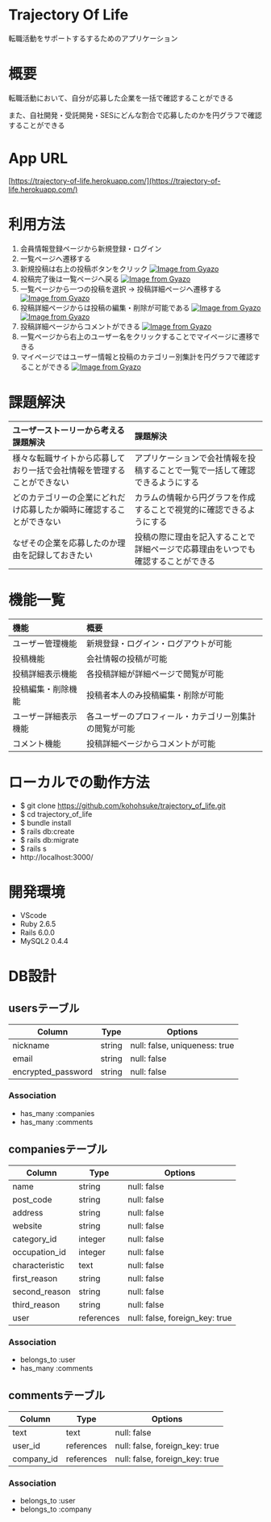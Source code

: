 # Trajectory Of Life

転職活動をサポートするするためのアプリケーション

# 概要

転職活動において、自分が応募した企業を一括で確認することができる

また、自社開発・受託開発・SESにどんな割合で応募したのかを円グラフで確認することができる

# App URL

[https://trajectory-of-life.herokuapp.com/](https://trajectory-of-life.herokuapp.com/)

# 利用方法

1. 会員情報登録ページから新規登録・ログイン
2. 一覧ページへ遷移する
3. 新規投稿は右上の投稿ボタンをクリック
[![Image from Gyazo](https://i.gyazo.com/36946cc3a941a925b72c607f34f1e952.gif)](https://gyazo.com/36946cc3a941a925b72c607f34f1e952)
4. 投稿完了後は一覧ページへ戻る
[![Image from Gyazo](https://i.gyazo.com/874a03f88158a1fd406ba2b6bad606b5.gif)](https://gyazo.com/874a03f88158a1fd406ba2b6bad606b5)
5. 一覧ページから一つの投稿を選択 → 投稿詳細ページへ遷移する
[![Image from Gyazo](https://i.gyazo.com/f7ef9f079f52eb880cb0b54b39462f76.gif)](https://gyazo.com/f7ef9f079f52eb880cb0b54b39462f76)
6. 投稿詳細ページからは投稿の編集・削除が可能である
[![Image from Gyazo](https://i.gyazo.com/11976cee20f0c70d1ba28d862137da17.gif)](https://gyazo.com/11976cee20f0c70d1ba28d862137da17)
[![Image from Gyazo](https://i.gyazo.com/88098ca847c0801fe635051d5e0808f3.gif)](https://gyazo.com/88098ca847c0801fe635051d5e0808f3)
7. 投稿詳細ページからコメントができる
[![Image from Gyazo](https://i.gyazo.com/5ef5f57695b3887d768d1ab2eed467d3.gif)](https://gyazo.com/5ef5f57695b3887d768d1ab2eed467d3)
8. 一覧ページから右上のユーザー名をクリックすることでマイページに遷移できる
9. マイページではユーザー情報と投稿のカテゴリー別集計を円グラフで確認することができる
[![Image from Gyazo](https://i.gyazo.com/737dae8f5dfb48a920ae93c0d67a6468.gif)](https://gyazo.com/737dae8f5dfb48a920ae93c0d67a6468)

# 課題解決

| ユーザーストーリーから考える課題解決 | 課題解決 |
| :-- | :-- |
| 様々な転職サイトから応募しており一括で会社情報を管理することができない | アプリケーションで会社情報を投稿することで一覧で一括して確認できるようにする |
| どのカテゴリーの企業にどれだけ応募したか瞬時に確認することができない | カラムの情報から円グラフを作成することで視覚的に確認できるようにする |
| なぜその企業を応募したのか理由を記録しておきたい | 投稿の際に理由を記入することで詳細ページで応募理由をいつでも確認することができる |

# 機能一覧

| 機能 | 概要 |
| :-- | :-- |
| ユーザー管理機能 | 新規登録・ログイン・ログアウトが可能 |
| 投稿機能 | 会社情報の投稿が可能 |
| 投稿詳細表示機能 | 各投稿詳細が詳細ページで閲覧が可能 |
| 投稿編集・削除機能 | 投稿者本人のみ投稿編集・削除が可能 |
| ユーザー詳細表示機能 | 各ユーザーのプロフィール・カテゴリー別集計の閲覧が可能 |
| コメント機能 | 投稿詳細ページからコメントが可能 |

# ローカルでの動作方法

- $ git clone https://github.com/kohohsuke/trajectory_of_life.git
- $ cd trajectory_of_life
- $ bundle install
- $ rails db:create
- $ rails db:migrate
- $ rails s
- http://localhost:3000/

# 開発環境

- VScode
- Ruby 2.6.5
- Rails 6.0.0
- MySQL2 0.4.4

# DB設計

## usersテーブル

| Column             | Type   | Options                       |
| -------------------| ------ | ----------------------------- |
| nickname           | string | null: false, uniqueness: true |
| email              | string | null: false                   |
| encrypted_password | string | null: false                   |

### Association

- has_many :companies
- has_many :comments

## companiesテーブル

| Column         | Type       | Options                        |
| -------------- | ---------- | ------------------------------ |
| name           | string     | null: false                    |
| post_code      | string     | null: false                    |
| address        | string     | null: false                    |
| website        | string     | null: false                    |
| category_id    | integer    | null: false                    |
| occupation_id  | integer    | null: false                    |
| characteristic | text       | null: false                    |
| first_reason   | string     | null: false                    |
| second_reason  | string     | null: false                    |
| third_reason   | string     | null: false                    |
| user           | references | null: false, foreign_key: true |

### Association

- belongs_to :user
- has_many :comments

## commentsテーブル

| Column     | Type       | Options                        |
| ---------- | ---------- | ------------------------------ |
| text       | text       | null: false                    |
| user_id    | references | null: false, foreign_key: true |
| company_id | references | null: false, foreign_key: true |

### Association

- belongs_to :user
- belongs_to :company